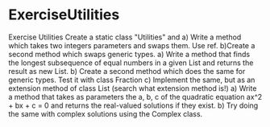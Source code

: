 # ExerciseUtilities
Exercise Utilities  Create a static class "Utilities" and  a) Write a method which takes two integers parameters and swaps them. Use ref. b)Create a second method which swaps generic types. a) Write a method that finds the longest subsequence of equal numbers in a given List and returns the result as new List. b) Create a second method which does the same for generic types. Test it with class Fraction c) Implement the same, but as an extension method of class List (search what extension method is!) a) Write a method that takes as parameters the a, b, c of the quadratic equation ax^2 + bx + c = 0 and returns the real-valued solutions if they exist. b) Try doing the same with complex solutions using the Complex class.
